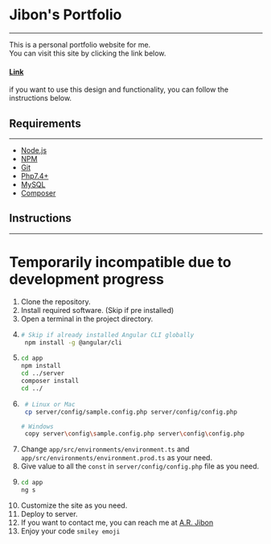 # Jibon's Portfolio

---

This is a personal portfolio website for me.\
You can visit this site by clicking the link below.

#### [Link](http://devon.shonirakhra.com/)

if you want to use this design and functionality, you can follow the instructions below.

## Requirements

---

* [Node.js](https://nodejs.org/)
* [NPM](https://www.npmjs.com/)
* [Git](https://git-scm.com/)
* [Php7.4+](https://www.php.net/downloads.php)
* [MySQL](https://www.mysql.com/)
* [Composer](https://getcomposer.org/)

## Instructions

---

# Temporarily incompatible due to development progress

1. Clone the repository.
2. Install required software. (Skip if pre installed)
3. Open a terminal in the project directory.
4. ```bash
   # Skip if already installed Angular CLI globally
    npm install -g @angular/cli
5. ```bash
   cd app
   npm install
   cd ../server
   composer install
   cd ../
6. ```bash
    # Linux or Mac
    cp server/config/sample.config.php server/config/config.php
   ```
   ```bash
   # Windows
    copy server\config\sample.config.php server\config\config.php
    ```
7. Change `app/src/environments/environment.ts` and `app/src/environments/environment.prod.ts` as your need.
8. Give value to all the `const` in `server/config/config.php` file as you need.
9. ```bash
   cd app
   ng s
10. Customize the site as you need.
11. Deploy to server.
12. If you want to contact me, you can reach me at [A.R. Jibon](https://m.me/atiurrahaman.jibon/)
13. Enjoy your code `smiley emoji`